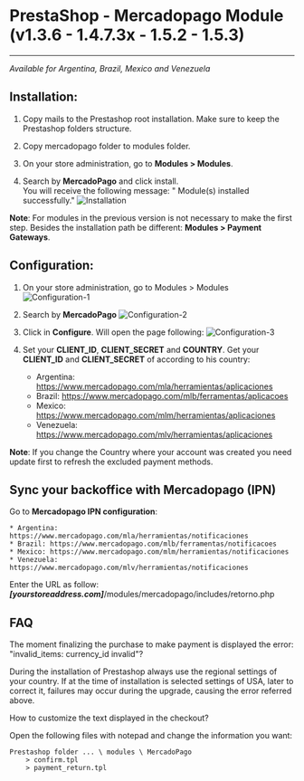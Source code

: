 # PrestaShop - Mercadopago Module (v1.3.6 - 1.4.7.3x - 1.5.2 - 1.5.3)

---
*Available for Argentina, Brazil, Mexico and Venezuela*

## Installation:

1. Copy mails to the Prestashop root installation. Make sure to keep the Prestashop folders structure.

2. Copy mercadopago folder to modules folder.

3. On your store administration, go to **Modules > Modules**.

4. Search by **MercadoPago** and click install. <br />
You will receive the following message: " Module(s) installed successfully."
	![Installation](https://raw.github.com/mercadopago/cart-prestashop/master/README.img/Installation.JPG)<br />


**Note**:  For modules in the previous version is not necessary to make the first step. Besides the installation path be different: **Modules > Payment Gateways**.

## Configuration:

1. On your store administration, go to Modules > Modules
	![Configuration-1](https://raw.github.com/mercadopago/cart-prestashop/master/README.img/Configuration-1.JPG)<br />

2. Search by **MercadoPago**
	![Configuration-2](https://raw.github.com/mercadopago/cart-prestashop/master/README.img/Configuration-2.JPG)<br />

3. Click in **Configure**. Will open the page following:
	![Configuration-3](https://raw.github.com/mercadopago/cart-prestashop/master/README.img/Configuration-3.JPG)<br />

4. Set your **CLIENT_ID**, **CLIENT_SECRET** and **COUNTRY**. 
Get your **CLIENT_ID** and **CLIENT_SECRET** of according to his country:

	* Argentina: https://www.mercadopago.com/mla/herramientas/aplicaciones
	* Brazil: https://www.mercadopago.com/mlb/ferramentas/aplicacoes
	* Mexico: https://www.mercadopago.com/mlm/herramientas/aplicaciones
	* Venezuela: https://www.mercadopago.com/mlv/herramientas/aplicaciones

**Note**:  If you change the Country where your account was created you need update first to refresh the excluded payment methods.

## Sync your backoffice with Mercadopago (IPN) 

Go to **Mercadopago IPN configuration**:

    * Argentina: https://www.mercadopago.com/mla/herramientas/notificaciones
    * Brazil: https://www.mercadopago.com/mlb/ferramentas/notificacoes
    * Mexico: https://www.mercadopago.com/mlm/herramientas/notificaciones
    * Venezuela: https://www.mercadopago.com/mlv/herramientas/notificaciones

Enter the URL as follow: ***[yourstoreaddress.com]***/modules/mercadopago/includes/retorno.php

## FAQ

The moment finalizing the purchase to make payment is displayed the error: "invalid_items: currency_id invalid"?
		
During the installation of Prestashop always use the regional settings of your country.
If at the time of installation is selected settings of USA, later to correct it, failures may occur during the upgrade, causing the error referred above.
	
How to customize the text displayed in the checkout?

Open the following files with notepad and change the information you want:

	Prestashop folder ... \ modules \ MercadoPago
		> confirm.tpl
		> payment_return.tpl
